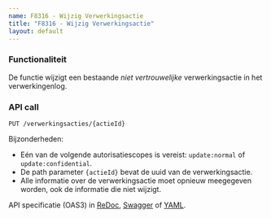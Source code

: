 ```yaml
---
name: F8316 - Wijzig Verwerkingsactie
title: "F8316 - Wijzig Verwerkingsactie"
layout: default
---
```


### Functionaliteit

De functie wijzigt een bestaande _niet vertrouwelijke_ verwerkingsactie in het verwerkingenlog. 


### API call

`PUT /verwerkingsacties/{actieId}`

Bijzonderheden:
* Eén van de volgende autorisatiescopes is vereist: `update:normal` of `update:confidential`.
* De path parameter `{actieId}` bevat de uuid van de verwerkingsactie.
* Alle informatie over de verwerkingsactie moet opnieuw meegegeven worden, ook de informatie die niet wijzigt.

API specificatie (OAS3) in
  [ReDoc](http://redocly.github.io/redoc/?url=https://raw.githubusercontent.com/VNG-Realisatie/gemma-verwerkingenlogging/master/docs/_content/api-write/oas-specification/logging-verwerkingen-api/openapi.yaml#operation/verwerkingsactie_update),
  [Swagger](https://petstore.swagger.io/?url=https://raw.githubusercontent.com/VNG-Realisatie/gemma-verwerkingenlogging/master/docs/_content/api-write/oas-specification/logging-verwerkingen-api/openapi.yaml#/REST%20calls/verwerkingsactie_update) of
  [YAML](https://raw.githubusercontent.com/VNG-Realisatie/gemma-verwerkingenlogging/master/docs/_content/api-write/oas-specification/logging-verwerkingen-api/openapi.yaml).
